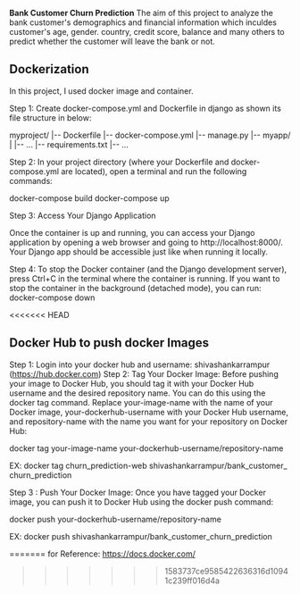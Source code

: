**Bank Customer Churn Prediction**
The aim of this project to analyze the bank customer's demographics and financial information 
which inculdes customer's age, gender. country, credit score, balance and many others to predict whether the customer will leave the bank or not.

## Dockerization

In this project, I used docker image and container.

Step 1: Create docker-compose.yml and Dockerfile in django as shown its file structure in below:

myproject/
|-- Dockerfile
|-- docker-compose.yml
|-- manage.py
|-- myapp/
|   |-- ...
|-- requirements.txt
|-- ...

Step 2: In your project directory (where your Dockerfile and docker-compose.yml are located), 
open a terminal and run the following commands:

docker-compose build
docker-compose up


Step 3: Access Your Django Application

Once the container is up and running, you can access your Django application by opening a web browser and 
going to http://localhost:8000/. Your Django app should be accessible just like when running it locally.


Step 4: To stop the Docker container (and the Django development server), press Ctrl+C in the terminal 
where the container is running.
If you want to stop the container in the background (detached mode), you can run:
docker-compose down


<<<<<<< HEAD
 ## Docker Hub to push docker Images

Step 1: Login into your docker hub and username: shivashankarrampur
        (https://hub.docker.com)
Step 2: Tag Your Docker Image: 
Before pushing your image to Docker Hub, you should tag it with your Docker Hub username 
and the desired repository name. You can do this using the docker tag command. 
Replace your-image-name with the name of your Docker image, your-dockerhub-username with your Docker Hub 
username, and repository-name with the name you want for your repository on Docker Hub:

docker tag your-image-name your-dockerhub-username/repository-name

EX: docker tag churn_prediction-web shivashankarrampur/bank_customer_
churn_prediction

Step 3 : Push Your Docker Image: Once you have tagged your Docker image, 
you can push it to Docker Hub using the docker push command:

docker push your-dockerhub-username/repository-name

EX: docker push shivashankarrampur/bank_customer_churn_prediction 

=======
for Reference: https://docs.docker.com/
>>>>>>> 1583737ce9585422636316d10941c239ff016d4a
